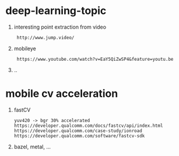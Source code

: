 # deep-learning-topic
  1. interesting point extraction from video
        
          http://www.jump.video/
  2. mobileye
  
          https://www.youtube.com/watch?v=EaY5QiZwSP4&feature=youtu.be
  3. ..
          
# mobile cv acceleration
  
  1. fastCV
  
         yuv420 -> bgr 30% accelerated
         https://developer.qualcomm.com/docs/fastcv/api/index.html
         https://developer.qualcomm.com/case-study/ionroad
         https://developer.qualcomm.com/software/fastcv-sdk
      
  2. bazel, metal, ...
#
  

